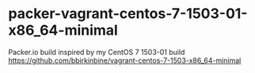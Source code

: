 # packer-vagrant-centos-7-1503-01-x86_64-minimal

Packer.io build inspired by my CentOS 7 1503-01 build
https://github.com/bbirkinbine/vagrant-centos-7-1503-x86_64-minimal

